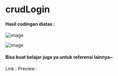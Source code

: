 # crudLogin

#### Hasil codingan diatas :

![image](https://user-images.githubusercontent.com/61927381/144014329-c6ade8a8-1692-4bf6-b7a6-2607d79b1700.png)

![image](https://user-images.githubusercontent.com/61927381/144014303-84106bba-69e8-4fe2-ac5a-392211a071d8.png)

#### Bisa buat belajar juga ya untuk referensi lainnya~
Link : 
Preview : 
